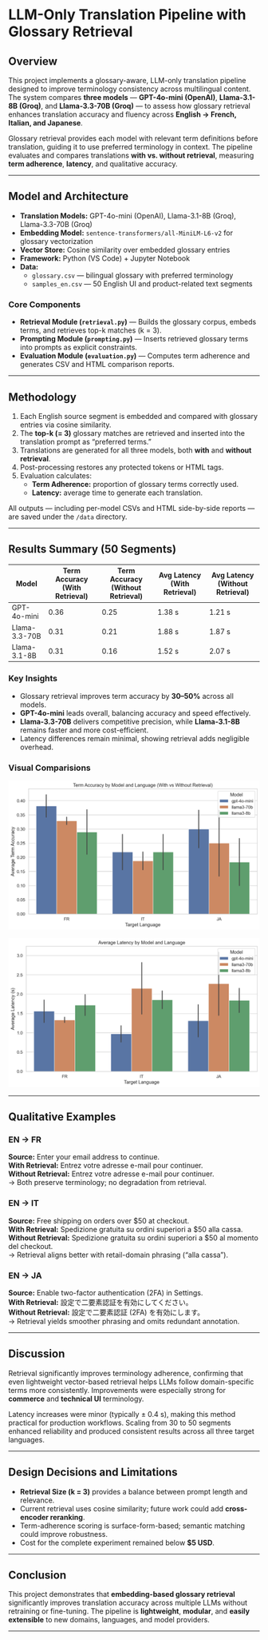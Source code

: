 # **LLM-Only Translation Pipeline with Glossary Retrieval**

## **Overview**

This project implements a glossary-aware, LLM-only translation pipeline designed to improve terminology consistency across multilingual content. The system compares **three models** — **GPT-4o-mini (OpenAI)**, **Llama-3.1-8B (Groq)**, and **Llama-3.3-70B (Groq)** — to assess how glossary retrieval enhances translation accuracy and fluency across **English → French, Italian, and Japanese**.

Glossary retrieval provides each model with relevant term definitions before translation, guiding it to use preferred terminology in context. The pipeline evaluates and compares translations **with vs. without retrieval**, measuring **term adherence**, **latency**, and qualitative accuracy.

---

## **Model and Architecture**

- **Translation Models:** GPT-4o-mini (OpenAI), Llama-3.1-8B (Groq), Llama-3.3-70B (Groq)  
- **Embedding Model:** `sentence-transformers/all-MiniLM-L6-v2` for glossary vectorization  
- **Vector Store:** Cosine similarity over embedded glossary entries  
- **Framework:** Python (VS Code) + Jupyter Notebook  
- **Data:**  
  - `glossary.csv` — bilingual glossary with preferred terminology  
  - `samples_en.csv` — 50 English UI and product-related text segments  

### **Core Components**

- **Retrieval Module (`retrieval.py`)** — Builds the glossary corpus, embeds terms, and retrieves top-k matches (k = 3).  
- **Prompting Module (`prompting.py`)** — Inserts retrieved glossary terms into prompts as explicit constraints.  
- **Evaluation Module (`evaluation.py`)** — Computes term adherence and generates CSV and HTML comparison reports.

---

## **Methodology**

1. Each English source segment is embedded and compared with glossary entries via cosine similarity.  
2. The **top-k (= 3)** glossary matches are retrieved and inserted into the translation prompt as “preferred terms.”  
3. Translations are generated for all three models, both **with** and **without retrieval**.  
4. Post-processing restores any protected tokens or HTML tags.  
5. Evaluation calculates:  
   - **Term Adherence:** proportion of glossary terms correctly used.  
   - **Latency:** average time to generate each translation.  

All outputs — including per-model CSVs and HTML side-by-side reports — are saved under the `/data` directory.

---

## **Results Summary (50 Segments)**

| **Model**     | **Term Accuracy (With Retrieval)** | **Term Accuracy (Without Retrieval)** | **Avg Latency (With Retrieval)** | **Avg Latency (Without Retrieval)** |
|----------------|------------------------------------|---------------------------------------|----------------------------------|-----------------------------------|
| GPT-4o-mini    | 0.36                               | 0.25                                  | 1.38 s                           | 1.21 s                            |
| Llama-3.3-70B  | 0.31                               | 0.21                                  | 1.88 s                           | 1.87 s                            |
| Llama-3.1-8B   | 0.31                               | 0.16                                  | 1.52 s                           | 2.07 s                            |

### **Key Insights**
- Glossary retrieval improves term accuracy by **30–50%** across all models.  
- **GPT-4o-mini** leads overall, balancing accuracy and speed effectively.  
- **Llama-3.3-70B** delivers competitive precision, while **Llama-3.1-8B** remains faster and more cost-efficient.  
- Latency differences remain minimal, showing retrieval adds negligible overhead.

### Visual Comparisions

![Term Accuracy by Model and Language](data/figures/term_accuracy_by_model_language_20251014_011334.png)

![Average Latency by Model and Language](data/figures/latency_by_model_language_20251014_011334.png)

---

## **Qualitative Examples**

### **EN → FR**
**Source:** Enter your email address to continue.  
**With Retrieval:** Entrez votre adresse e-mail pour continuer.  
**Without Retrieval:** Entrez votre adresse e-mail pour continuer.  
→ Both preserve terminology; no degradation from retrieval.

### **EN → IT**
**Source:** Free shipping on orders over $50 at checkout.  
**With Retrieval:** Spedizione gratuita su ordini superiori a $50 alla cassa.  
**Without Retrieval:** Spedizione gratuita su ordini superiori a $50 al momento del checkout.  
→ Retrieval aligns better with retail-domain phrasing (“alla cassa”).

### **EN → JA**
**Source:** Enable two-factor authentication (2FA) in Settings.  
**With Retrieval:** 設定で二要素認証を有効にしてください。  
**Without Retrieval:** 設定で二要素認証 (2FA) を有効にします。  
→ Retrieval yields smoother phrasing and omits redundant annotation.

---

## **Discussion**

Retrieval significantly improves terminology adherence, confirming that even lightweight vector-based retrieval helps LLMs follow domain-specific terms more consistently. Improvements were especially strong for **commerce** and **technical UI** terminology.  

Latency increases were minor (typically ± 0.4 s), making this method practical for production workflows. Scaling from 30 to 50 segments enhanced reliability and produced consistent results across all three target languages.

---

## **Design Decisions and Limitations**

- **Retrieval Size (k = 3)** provides a balance between prompt length and relevance.  
- Current retrieval uses cosine similarity; future work could add **cross-encoder reranking**.  
- Term-adherence scoring is surface-form-based; semantic matching could improve robustness.  
- Cost for the complete experiment remained below **$5 USD**.

---

## **Conclusion**

This project demonstrates that **embedding-based glossary retrieval** significantly improves translation accuracy across multiple LLMs without retraining or fine-tuning. The pipeline is **lightweight**, **modular**, and **easily extensible** to new domains, languages, and model providers.  

---
